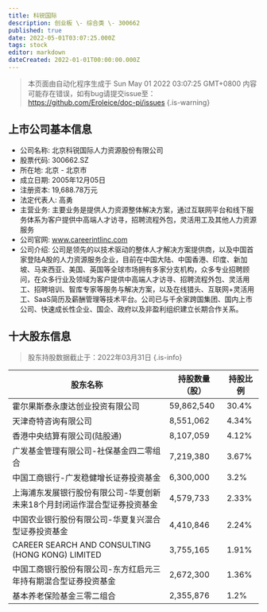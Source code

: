 ```yaml
---
title: 科锐国际
description: 创业板 \- 综合类 \- 300662
published: true
date: 2022-05-01T03:07:25.000Z
tags: stock
editor: markdown
dateCreated: 2022-01-01T00:00:00.000Z
---
```


> 本页面由自动化程序生成于 Sun May 01 2022 03:07:25 GMT+0800
> 内容可能存在错误，如有bug请提交issue至：https://github.com/Eroleice/doc-pi/issues
{.is-warning}

## 上市公司基本信息
- 公司名称: 北京科锐国际人力资源股份有限公司
- 股票代码: 300662.SZ
- 所在地: 北京 - 北京市
- 成立日期: 2005年12月05日
- 注册资本: 19,688.78万元
- 法定代表人: 高勇
- 主营业务: 主要业务是提供人力资源整体解决方案，通过互联网平台和线下服务体系为客户提供中高端人才访寻，招聘流程外包，灵活用工及其他人力资源服务
- 公司官网: www.careerintlinc.com
- 公司介绍: 公司是领先的以技术驱动的整体人才解决方案提供商，以及中国首家登陆A股的人力资源服务企业，目前在中国大陆、中国香港、印度、新加坡、马来西亚、美国、英国等全球市场拥有多家分支机构，众多专业招聘顾问，在众多行业及领域为客户提供中高端人才访寻、招聘流程外包、灵活用工、招聘培训、智库专家等服务与解决方案，以及在线猎头、互联网+灵活用工、SaaS简历及薪酬管理等技术平台。公司已与千余家跨国集团、国内上市公司、快速成长性企业、国企、政府以及非盈利组织建立长期合作关系。


## 十大股东信息
> 股东持股数据截止于：2022年03月31日
{.is-info}

| 股东名称 | 持股数量（股） | 持股比例 |
| --- | --- | --- |
| 霍尔果斯泰永康达创业投资有限公司 | 59,862,540 | 30.4% |
| 天津奇特咨询有限公司 | 8,551,062 | 4.34% |
| 香港中央结算有限公司(陆股通) | 8,107,059 | 4.12% |
| 广发基金管理有限公司-社保基金四二零组合 | 7,219,380 | 3.67% |
| 中国工商银行-广发稳健增长证券投资基金 | 6,300,000 | 3.2% |
| 上海浦东发展银行股份有限公司-华夏创新未来18个月封闭运作混合型证券投资基金 | 4,579,733 | 2.33% |
| 中国农业银行股份有限公司-华夏复兴混合型证券投资基金 | 4,410,846 | 2.24% |
| CAREER SEARCH AND CONSULTING (HONG KONG) LIMITED | 3,755,165 | 1.91% |
| 中国工商银行股份有限公司-东方红启元三年持有期混合型证券投资基金 | 2,672,300 | 1.36% |
| 基本养老保险基金三零二组合 | 2,355,876 | 1.2% |




